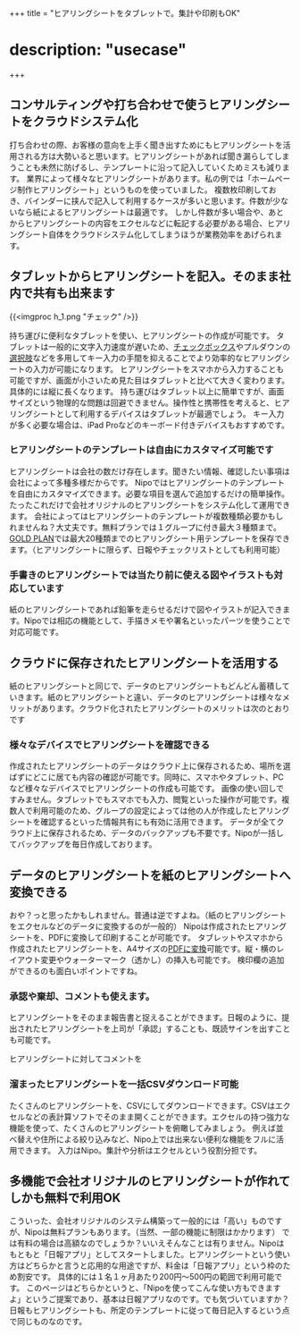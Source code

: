 +++
title = "ヒアリングシートをタブレットで。集計や印刷もOK"
# description: "usecase"
+++

## コンサルティングや打ち合わせで使うヒアリングシートをクラウドシステム化

打ち合わせの際、お客様の意向を上手く聞き出すためにもヒアリングシートを活用される方は大勢いると思います。ヒアリングシートがあれば聞き漏らしてしまうことも未然に防げるし、テンプレートに沿って記入していくためミスも減ります。
業界によって様々なヒアリングシートがあります。私の例では「ホームページ制作ヒアリングシート」というものを使っていました。
複数枚印刷しておき、バインダーに挟んで記入して利用するケースが多いと思います。件数が少ないなら紙によるヒアリングシートは最適です。
しかし件数が多い場合や、あとからヒアリングシートの内容をエクセルなどに転記する必要がある場合、ヒアリングシート自体をクラウドシステム化してしまうほうが業務効率をあげられます。

## タブレットからヒアリングシートを記入。そのまま社内で共有も出来ます

{{<imgproc h_1.png "チェック" />}}

持ち運びに便利なタブレットを使い、ヒアリングシートの作成が可能です。
タブレットは一般的に文字入力速度が遅いため、[チェックボックス](/parts/checkbox)やプルダウンの[選択肢]((/parts/select-multi))などを多用してキー入力の手間を抑えることでより効率的なヒアリングシートの入力が可能になります。
ヒアリングシートをスマホから入力することも可能ですが、画面が小さいため見た目はタブレットと比べて大きく変わります。具体的には縦に長くなります。
持ち運びはタブレット以上に簡単ですが、画面サイズという物理的な問題は回避できません。操作性と携帯性を考えると、ヒアリングシートとして利用するデバイスはタブレットが最適でしょう。
キー入力が多く必要な場合は、iPad Proなどのキーボード付きデバイスもおすすめです。

### ヒアリングシートのテンプレートは自由にカスタマイズ可能です

ヒアリングシートは会社の数だけ存在します。聞きたい情報、確認したい事項は会社によって多種多様だからです。
Nipoではヒアリングシートのテンプレートを自由にカスタマイズできます。必要な項目を選んで追加するだけの簡単操作。たったこれだけで会社オリジナルのヒアリングシートをシステム化して運用できます。
会社によってはヒアリングシートのテンプレートが複数種類必要かもしれませんね？大丈夫です。無料プランでは１グループに付き最大３種類まで。[GOLD PLAN](/system/price/)では最大20種類までのヒアリングシート用テンプレートを保存できます。（ヒアリングシートに限らず、日報やチェックリストとしても利用可能）


### 手書きのヒアリングシートでは当たり前に使える図やイラストも対応しています

紙のヒアリングシートであれば鉛筆を走らせるだけで図やイラストが記入できます。Nipoでは相応の機能として、手描きメモや署名といったパーツを使うことで対応可能です。


## クラウドに保存されたヒアリングシートを活用する

紙のヒアリングシートと同じで、データのヒアリングシートもどんどん蓄積していきます。紙のヒアリングシートと違い、データのヒアリングシートは様々なメリットがあります。クラウド化されたヒアリングシートのメリットは次のとおりです


### 様々なデバイスでヒアリングシートを確認できる

作成されたヒアリングシートのデータはクラウド上に保存されるため、場所を選ばずにどこに居ても内容の確認が可能です。同時に、スマホやタブレット、PCなど様々なデバイスでヒアリングシートの作成も可能です。
画像の使い回しですみません。タブレットでもスマホでも入力、閲覧といった操作が可能です。複数人で利用可能のため、グループの設定によっては他の人が作成したヒアリングシートを確認するといった情報共有にも有効に活用できます。
データが全てクラウド上に保存されるため、データのバックアップも不要です。Nipoが一括してバックアップを毎日作成しております。


## データのヒアリングシートを紙のヒアリングシートへ変換できる

おや？っと思ったかもしれません。普通は逆ですよね。（紙のヒアリングシートをエクセルなどのデータに変換するのが一般的）
Nipoは作成されたヒアリングシートを、PDFに変換して印刷することが可能です。
タブレットやスマホから作成されたヒアリングシートを、A4サイズの[PDFに変換](/manual/pdf)可能です。縦・横のレイアウト変更やウォーターマーク（透かし）の挿入も可能です。
検印欄の追加ができるのも面白いポイントですね。

### 承認や棄却、コメントも使えます。


ヒアリングシートをそのまま報告書と捉えることができます。日報のように、提出されたヒアリングシートを上司が「承認」することも、既読サインを出すことも可能です。

ヒアリングシートに対してコメントを

### 溜まったヒアリングシートを一括CSVダウンロード可能

たくさんのヒアリングシートを、CSVにしてダウンロードできます。CSVはエクセルなどの表計算ソフトでそのまま開くことができます。エクセルの持つ強力な機能を使って、たくさんのヒアリングシートを俯瞰してみましょう。
例えば並べ替えや住所による絞り込みなど、Nipo上では出来ない便利な機能をフルに活用できます。
入力はNipo。集計や分析はエクセルという役割分担です。

## 多機能で会社オリジナルのヒアリングシートが作れてしかも無料で利用OK

こういった、会社オリジナルのシステム構築って一般的には「高い」ものですが、Nipoは無料プランもあります。（当然、一部の機能に制限はかかります）
では有料の場合は高額なのでしょうか？いいえそんなことは有りません。Nipoはもともと「日報アプリ」としてスタートしました。ヒアリングシートという使い方はどちらかと言うと応用的な用途ですが、料金は「日報アプリ」という枠のため割安です。
具体的には１名１ヶ月あたり200円〜500円の範囲で利用可能です。
このページはどちらかというと、「Nipoを使ってこんな使い方もできますよ」というご提案であり、基本は日報アプリなのです。でも気づいていますか？日報もヒアリングシートも、所定のテンプレートに従って毎日記入するという点で同じものなのです。

